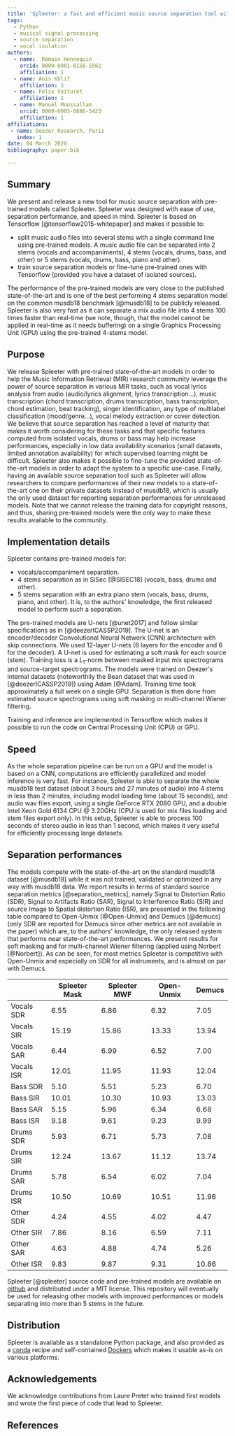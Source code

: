 ```yaml
---
title: 'Spleeter: a fast and efficient music source separation tool with pre-trained models'
tags:
  - Python
  - musical signal processing
  - source separation
  - vocal isolation
authors:
  - name:  Romain Hennequin
    orcid: 0000-0001-8158-5562
    affiliation: 1
  - name: Anis Khlif
    affiliation: 1
  - name: Felix Voituret
    affiliation: 1
  - name: Manuel Moussallam
    orcid: 0000-0003-0886-5423
    affiliation: 1
affiliations:
 - name: Deezer Research, Paris
   index: 1
date: 04 March 2020
bibliography: paper.bib

---
```


## Summary

We present and release a new tool for music source separation with pre-trained models called Spleeter. Spleeter was designed with ease of use, separation performance, and speed in mind. Spleeter is based on Tensorflow [@tensorflow2015-whitepaper] and makes it possible to:

- split music audio files into several stems with a single command line using pre-trained models. A music audio file can be separated into $2$ stems (vocals and accompaniments), $4$ stems (vocals, drums, bass, and other) or $5$ stems (vocals, drums, bass, piano and other).
- train source separation models or fine-tune pre-trained ones with Tensorflow (provided you have a dataset of isolated sources).

The performance of the pre-trained models are very close to the published state-of-the-art and is one of the best performing $4$ stems separation model on the common musdb18 benchmark [@musdb18] to be publicly released. Spleeter is also very fast as it can separate a mix audio file into $4$ stems $100$ times faster than real-time (we note, though, that the model cannot be applied in real-time as it needs buffering) on a single Graphics Processing Unit (GPU) using the pre-trained $4$-stems model.

## Purpose

We release Spleeter with pre-trained state-of-the-art models in order to help the Music Information Retrieval (MIR) research community leverage the power of source separation in various MIR tasks, such as vocal lyrics analysis from audio (audio/lyrics alignment, lyrics transcription...), music transcription (chord transcription, drums transcription, bass transcription, chord estimation, beat tracking), singer identification, any type of multilabel classification (mood/genre...), vocal melody extraction or cover detection.
We believe that source separation has reached a level of maturity that makes it worth considering for these tasks and that specific features computed from isolated vocals, drums or bass may help increase performances, especially in low data availability scenarios (small datasets, limited annotation availability) for which supervised learning might be difficult.
Spleeter also makes it possible to fine-tune the provided state-of-the-art models in order to adapt the system to a specific use-case.
Finally, having an available source separation tool such as Spleeter will allow researchers to compare performances of their new models to a state-of-the-art one on their private datasets instead of musdb18, which is usually the only used dataset for reporting separation performances for unreleased models.
Note that we cannot release the training data for copyright reasons, and thus, sharing pre-trained models were the only way to make these results available to the community.

## Implementation details

Spleeter contains pre-trained models for:

- vocals/accompaniment separation.
- $4$ stems separation as in SiSec [@SISEC18]  (vocals, bass, drums and other).
- $5$ stems separation with an extra piano stem (vocals, bass, drums, piano, and other). It is, to the authors' knowledge, the first released model to perform such a separation.

The pre-trained models are U-nets [@unet2017] and follow similar specifications as in [@deezerICASSP2019]. The U-net is an encoder/decoder Convolutional Neural Network (CNN) architecture with skip connections. We used $12$-layer U-nets ($6$ layers for the encoder and $6$ for the decoder). A U-net is used for estimating a soft mask for each source (stem). Training loss is a $L_1$-norm between masked input mix spectrograms and source-target spectrograms. The models were trained on Deezer's internal datasets (noteworthily the Bean dataset that was used in [@deezerICASSP2019]) using Adam [@Adam]. Training time took approximately a full week on a single GPU. Separation is then done from estimated source spectrograms using soft masking or multi-channel Wiener filtering.

Training and inference are implemented in Tensorflow which makes it possible to run the code on Central Processing Unit (CPU) or GPU.

## Speed

As the whole separation pipeline can be run on a GPU and the model is based on a CNN, computations are efficiently parallelized and model inference is very fast. For instance, Spleeter is able to separate the whole musdb18 test dataset (about $3$ hours and $27$ minutes of audio) into $4$ stems in less than $2$ minutes, including model loading time (about $15$ seconds), and audio wav files export, using a single GeForce RTX 2080 GPU, and a double Intel Xeon Gold 6134 CPU @ 3.20GHz (CPU is used for mix files loading and stem files export only). In this setup, Spleeter is able to process $100$ seconds of stereo audio in less than $1$ second, which makes it very useful for efficiently processing large datasets.

## Separation performances

The models compete with the state-of-the-art on the standard musdb18 dataset [@musdb18] while it was not trained, validated or optimized in any way with musdb18 data. We report results in terms of standard source separation metrics [@separation_metrics], namely Signal to Distortion Ratio (SDR), Signal to Artifacts Ratio (SAR), Signal to Interference Ratio (SIR) and source Image to Spatial distortion Ratio (ISR), are presented in the following table compared to Open-Unmix [@Open-Unmix] and Demucs [@demucs] (only SDR are reported for Demucs since other metrics are not available in the paper) which are, to the authors' knowledge, the only released system that performs near state-of-the-art performances.
We present results for soft masking and for multi-channel Wiener filtering (applied using Norbert [@Norbert]). As can be seen, for most metrics Spleeter is competitive with Open-Unmix and especially on SDR for all instruments, and is almost on par with Demucs.


|           |Spleeter Mask  |Spleeter MWF   |Open-Unmix |Demucs|
|-----------|---------------|---------------|-----------|------|
| Vocals SDR|6.55           |6.86           |6.32       |7.05  |
| Vocals SIR|15.19          |15.86          |13.33      |13.94 |
| Vocals SAR|6.44           |6.99           |6.52       |7.00  |
| Vocals ISR|12.01          |11.95          |11.93      |12.04 |
| Bass SDR  |5.10           |5.51           |5.23       |6.70  |
| Bass SIR  |10.01          |10.30          |10.93      |13.03 |
| Bass SAR  |5.15           |5.96           |6.34       |6.68  |
| Bass ISR  |9.18           |9.61           |9.23       |9.99  |
| Drums SDR |5.93           |6.71           |5.73       |7.08  |
| Drums SIR |12.24          |13.67          |11.12      |13.74 |
| Drums SAR |5.78           |6.54           |6.02       |7.04  |
| Drums ISR |10.50          |10.69          |10.51      |11.96 |
| Other SDR |4.24           |4.55           |4.02       |4.47  |
| Other SIR |7.86           |8.16           |6.59       |7.11  |
| Other SAR |4.63           |4.88           |4.74       |5.26  |
| Other ISR |9.83           |9.87           |9.31       |10.86 |

Spleeter [@spleeter] source code and pre-trained models are available on [github](https://www.github.com/deezer/spleeter) and distributed under a MIT license. This repository will eventually be used for releasing other models with improved performances or models separating into more than $5$ stems in the future.

## Distribution

Spleeter is available as a standalone Python package, and also provided as a [conda](https://github.com/conda-forge/spleeter-feedstock) recipe and self-contained [Dockers](https://hub.docker.com/r/researchdeezer/spleeter) which makes it usable as-is on various platforms.

## Acknowledgements

We acknowledge contributions from Laure Pretet who trained first models and wrote the first piece of code that lead to Spleeter.

## References
